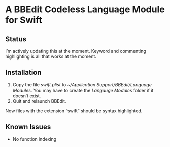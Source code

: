 # A BBEdit Codeless Language Module for Swift

## Status

I’m actively updating this at the moment. Keyword and commenting highlighting is all that works at the moment.

## Installation

1. Copy the file *swift.plist* to *~/Application Support/BBEdit/Language Modules*. You may have to create the *Langauge Modules* folder if it doesn’t exist.
2. Quit and relaunch BBEdit.

Now files with the extension “swift” should be syntax highlighted. <!-- The function popup menu in the navigation bar should also list all the declarations in the current file. -->

## Known Issues

- No function indexing
